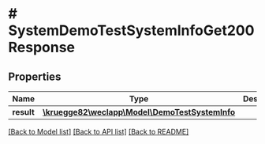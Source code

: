 # # SystemDemoTestSystemInfoGet200Response

## Properties

Name | Type | Description | Notes
------------ | ------------- | ------------- | -------------
**result** | [**\kruegge82\weclapp\Model\DemoTestSystemInfo**](DemoTestSystemInfo.md) |  | [optional]

[[Back to Model list]](../../README.md#models) [[Back to API list]](../../README.md#endpoints) [[Back to README]](../../README.md)
